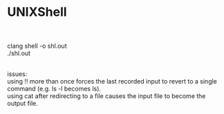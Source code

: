 # UNIXShell</br></br>

clang shell -o shl.out</br>
./shl.out</br> </br>

issues:<br>
  using !! more than once forces the last recorded input to revert to a single command (e.g. ls -l becomes ls).</br>
  using cat after redirecting to a file causes the input file to become the output file.</br>
